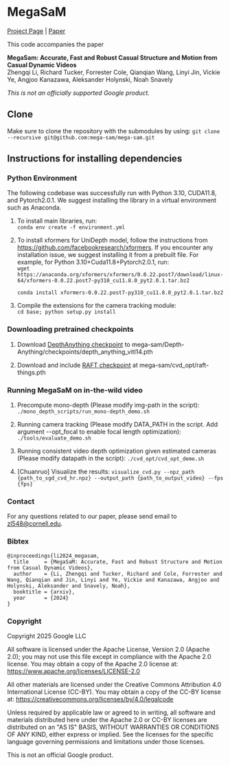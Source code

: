 # MegaSaM

<!-- # 🚧 This repository is still not done and being uploaded, please stand by. 🚧  -->

[Project Page](https://mega-sam.github.io/index.html) | [Paper](https://arxiv.org/abs/2412.04463)

This code accompanies the paper

**MegaSam: Accurate, Fast and Robust Casual Structure and Motion from Casual
Dynamic Videos** \
Zhengqi Li, Richard Tucker, Forrester Cole, Qianqian Wang, Linyi Jin, Vickie Ye,
Angjoo Kanazawa, Aleksander Holynski, Noah Snavely

*This is not an officially supported Google product.*

## Clone

Make sure to clone the repository with the submodules by using:
`git clone --recursive git@github.com:mega-sam/mega-sam.git`

## Instructions for installing dependencies

### Python Environment

The following codebase was successfully run with Python 3.10, CUDA11.8, and
Pytorch2.0.1. We suggest installing the library in a virtual environment such as
Anaconda.

1.  To install main libraries, run: \
    `conda env create -f environment.yml`

2.  To install xformers for UniDepth model, follow the instructions from
    https://github.com/facebookresearch/xformers. If you encounter any
    installation issue, we suggest installing it from a prebuilt file. For
    example, for Python 3.10+Cuda11.8+Pytorch2.0.1, run: \
    `wget https://anaconda.org/xformers/xformers/0.0.22.post7/download/linux-64/xformers-0.0.22.post7-py310_cu11.8.0_pyt2.0.1.tar.bz2`

    `conda install xformers-0.0.22.post7-py310_cu11.8.0_pyt2.0.1.tar.bz2`

3.  Compile the extensions for the camera tracking module: \
    `cd base; python setup.py install`

### Downloading pretrained checkpoints

1.  Download [DepthAnything checkpoint](https://huggingface.co/spaces/LiheYoung/Depth-Anything/blob/main/checkpoints/depth_anything_vitl14.pth) to
    mega-sam/Depth-Anything/checkpoints/depth_anything_vitl14.pth

2.  Download and include [RAFT checkpoint](https://drive.google.com/drive/folders/1sWDsfuZ3Up38EUQt7-JDTT1HcGHuJgvT) at mega-sam/cvd_opt/raft-things.pth

### Running MegaSaM on in-the-wild video

1.  Precompute mono-depth (Please modify img-path in the script):
    `./mono_depth_scripts/run_mono-depth_demo.sh`

2.  Running camera tracking (Please modify DATA_PATH in the script. Add
    argument --opt_focal to enable focal length optimization):
    `./tools/evaluate_demo.sh`

3.  Running consistent video depth optimization given estimated cameras (Please
    modify datapath in the script):
    `./cvd_opt/cvd_opt_demo.sh`

4. [Chuanruo] Visualize the results:
    `visualize_cvd.py --npz_path {path_to_sgd_cvd_hr.npz} --output_path {path_to_output_video} --fps {fps}`

### Contact

For any questions related to our paper, please send email to zl548@cornell.edu.


### Bibtex

```
@inproceedings{li2024_megasam,
  title     = {MegaSaM: Accurate, Fast and Robust Structure and Motion from Casual Dynamic Videos},
  author    = {Li, Zhengqi and Tucker, Richard and Cole, Forrester and Wang, Qianqian and Jin, Linyi and Ye, Vickie and Kanazawa, Angjoo and Holynski, Aleksander and Snavely, Noah},
  booktitle = {arxiv},
  year      = {2024}
}
```

### Copyright

Copyright 2025 Google LLC  

All software is licensed under the Apache License, Version 2.0 (Apache 2.0); you may not use this file except in compliance with the Apache 2.0 license. You may obtain a copy of the Apache 2.0 license at: https://www.apache.org/licenses/LICENSE-2.0

All other materials are licensed under the Creative Commons Attribution 4.0 International License (CC-BY). You may obtain a copy of the CC-BY license at: https://creativecommons.org/licenses/by/4.0/legalcode

Unless required by applicable law or agreed to in writing, all software and materials distributed here under the Apache 2.0 or CC-BY licenses are distributed on an "AS IS" BASIS, WITHOUT WARRANTIES OR CONDITIONS OF ANY KIND, either express or implied. See the licenses for the specific language governing permissions and limitations under those licenses.

This is not an official Google product.

